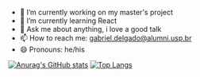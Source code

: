 - 🔭 I’m currently working on my master's project
- 🌱 I’m currently learning React
- 💬 Ask me about anything, i love a good talk
- 📫 How to reach me: gabriel.delgado@alumni.usp.br
- 😄 Pronouns: he/his

[![Anurag's GitHub stats](https://github-readme-stats.vercel.app/api?username=GDMeira&bg_color=#000000)](https://github.com/anuraghazra/github-readme-stats) [![Top Langs](https://github-readme-stats.vercel.app/api/top-langs/?username=GDMeira&bg_color=#FF0000&layout=compact)](https://github.com/anuraghazra/github-readme-stats)
